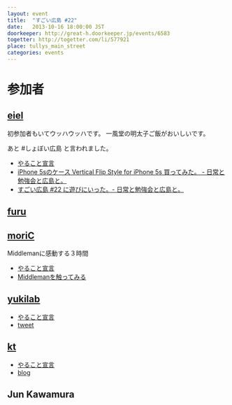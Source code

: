 ```yaml
---
layout: event
title:  "すごい広島 #22"
date:   2013-10-16 18:00:00 JST
doorkeeper: http://great-h.doorkeeper.jp/events/6583
togetter: http://togetter.com/li/577921
place: tullys_main_street
categories: events
---
```


# 参加者

## [eiel](http://eiel.info/)

初参加者もいてウッハウッハです。
一風堂の明太子ご飯がおいしいです。

あと #しょぼい広島 と言われました。

* [やること宣言](https://github.com/great-h/great-h.github.io/issues/340)
* [iPhone 5sのケース Vertical Flip Style for iPhone 5s 買ってみた。 - 日常と勉強会と広島と。](http://eielh-life.tumblr.com/post/64198034629/iphone-5s-vertical-flip-style-for-iphone-5s)
* [すごい広島 #22 に遊びにいった。- 日常と勉強会と広島と。](http://eielh-life.tumblr.com/post/64210941512/22)

## [furu](http://twitter.com/pecosantoyobe)

## [moriC](https://github.com/moriC)

Middlemanに感動する３時間

* [やること宣言](https://github.com/great-h/great-h.github.io/issues/343)
* [Middlemanを触ってみる](http://moric.github.io/blog/2013/10/16/middleman/)

## [yukilab](https://twitter.com/yukilab)

* [やること宣言](https://github.com/great-h/great-h.github.io/issues/345)
* [tweet](https://twitter.com/yukilab/status/391210017963393024)

## [kt](https://twitter.com/kt_kyoto)

* [やること宣言](https://github.com/great-h/great-h.github.io/issues/341)
* [blog](http://goldbergvariations.tumblr.com/post/64385645381)

## Jun Kawamura
